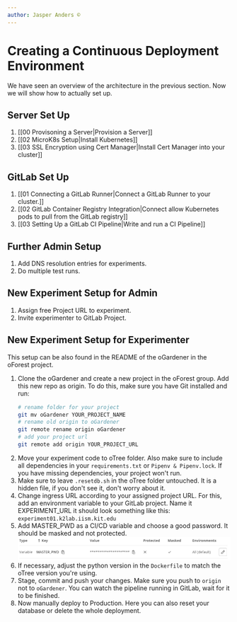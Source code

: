 ```yaml
---
author: Jasper Anders ©
---
```


# Creating a Continuous Deployment Environment

We have seen an overview of the architecture in the previous section. Now we will show how to actually set up.

## Server Set Up

1. [[00 Provisoning a Server|Provision a Server]]
1. [[02 MicroK8s Setup|Install Kubernetes]]
1. [[03 SSL Encryption using Cert Manager|Install Cert Manager into your cluster]]

## GitLab Set Up

1. [[01 Connecting a GitLab Runner|Connect a GitLab Runner to your cluster.]]
1. [[02 GitLab Container Registry Integration|Connect allow Kubernetes pods to pull from the GitLab registry]]
1. [[03 Setting Up a GitLab CI Pipeline|Write and run a CI Pipeline]]

## Further Admin Setup

1. Add DNS resolution entries for experiments.
2. Do multiple test runs.

## New Experiment Setup for Admin

1. Assign free Project URL to experiment.
2. Invite experimenter to GitLab Project.

## New Experiment Setup for Experimenter 

This setup can be also found in the README of the oGardener in the oForest project. 

1. Clone the oGardener and create a new project in the oForest group. Add this new repo as origin. To do this, make sure you have Git installed and run:
	```bash
	# rename folder for your project
	git mv oGardener YOUR_PROJECT_NAME
	# rename old origin to oGardener
	git remote rename origin oGardener
	# add your project url
	git remote add origin YOUR_PROJECT_URL
	```
4. Move your experiment code to oTree folder. Also make sure to include all dependencies in your `requirements.txt` or `Pipenv & Pipenv.lock`. If you have missing dependencies, your project won't run. 
5. Make sure to leave `.resetdb.sh` in the oTree folder untouched. It is a hidden file, if you don't see it, don't worry about it.
6. Change ingress URL according to your assigned project URL. For this, add an environment variable to your GitLab project. Name it EXPERIMENT_URL it should look something like this: `experiment01.k2lab.iism.kit.edu`
7. Add MASTER_PWD as a CI/CD variable and choose a good password. It should be masked and not protected. 
    ![GitLab Env Variable](./attachments/GitLabVariable.png)
6. If necessary, adjust the python version in the `Dockerfile` to match the oTree version you're using.
7. Stage, commit and push your changes. Make sure you push to `origin` not to `oGardener`. You can watch the pipeline running in GitLab, wait for it to be finished.
8. Now manually deploy to Production. Here you can also reset your database or delete the whole deployment.